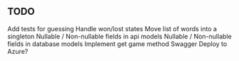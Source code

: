 ## TODO

Add tests for guessing
Handle won/lost states
Move list of words into a singleton
Nullable / Non-nullable fields in api models
Nullable / Non-nullable fields in database models
Implement get game method
Swagger
Deploy to Azure?
